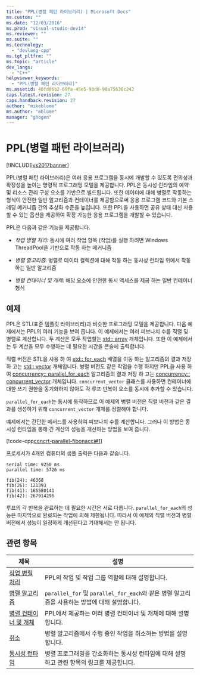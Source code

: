 ```yaml
---
title: "PPL(병렬 패턴 라이브러리) | Microsoft Docs"
ms.custom: ""
ms.date: "12/03/2016"
ms.prod: "visual-studio-dev14"
ms.reviewer: ""
ms.suite: ""
ms.technology: 
  - "devlang-cpp"
ms.tgt_pltfrm: ""
ms.topic: "article"
dev_langs: 
  - "C++"
helpviewer_keywords: 
  - "PPL(병렬 패턴 라이브러리)"
ms.assetid: 40fd86b2-69fa-45e5-93d8-98a75636c242
caps.latest.revision: 27
caps.handback.revision: 27
author: "mikeblome"
ms.author: "mblome"
manager: "ghogen"
---
```

# PPL(병렬 패턴 라이브러리)
[!INCLUDE[vs2017banner](../../assembler/inline/includes/vs2017banner.md)]

PPL(병렬 패턴 라이브러리)은 여러 응용 프로그램을 동시에 개발할 수 있도록 편의성과 확장성을 높이는 명령적 프로그래밍 모델을 제공합니다. PPL은 동시성 런타임의 예약 및 리소스 관리 구성 요소를 기반으로 빌드됩니다. 또한 데이터에 대해 병렬로 작동하는 형식이 안전한 일반 알고리즘과 컨테이너를 제공함으로써 응용 프로그램 코드와 기본 스레딩 메커니즘 간의 추상화 수준을 높입니다. 또한 PPL을 사용하면 공유 상태 대신 사용할 수 있는 옵션을 제공하여 확장 가능한 응용 프로그램을 개발할 수 있습니다.  
  
 PPL은 다음과 같은 기능을 제공합니다.  
  
- *작업 병렬 처리*: 동시에 여러 작업 항목 (작업)를 실행 하려면 Windows ThreadPool을 기반으로 작동 하는 메커니즘  
  
- *병렬 알고리즘*: 병렬로 데이터 컬렉션에 대해 작동 하는 동시성 런타임 위에서 작동 하는 일반 알고리즘  
  
- *병렬 컨테이너 및 개체*: 해당 요소에 안전한 동시 액세스를 제공 하는 일반 컨테이너 형식  
  
## <a name="example"></a>예제  
 PPL은 STL(표준 템플릿 라이브러리)과 비슷한 프로그래밍 모델을 제공합니다. 다음 예제에서는 PPL의 여러 기능을 보여 줍니다. 이 예제에서는 여러 피보나치 수를 직렬 및 병렬로 계산합니다. 두 계산은 모두 작업할는 [std:: array](../../standard-library/array-class-stl.md) 개체입니다. 또한 이 예제에서는 두 계산을 모두 수행하는 데 필요한 시간을 콘솔에 출력합니다.  
  
 직렬 버전은 STL을 사용 하 여 [std:: for_each](../Topic/for_each.md) 배열을 이동 하는 알고리즘의 결과 저장 하 고는 [std:: vector](../../standard-library/vector-class.md) 개체입니다. 병렬 버전도 같은 작업을 수행 하지만 PPL을 사용 하 여 [concurrency:: parallel_for_each](../Topic/parallel_for_each%20Function.md) 알고리즘의 결과 저장 하 고는 [concurrency:: concurrent_vector](../../parallel/concrt/reference/concurrent-vector-class.md) 개체입니다. `concurrent_vector` 클래스를 사용하면 컨테이너에 대한 쓰기 권한을 동기화하지 않아도 각 루프 반복이 요소를 동시에 추가할 수 있습니다.  
  
 `parallel_for_each`는 동시에 동작하므로 이 예제의 병렬 버전은 직렬 버전과 같은 결과를 생성하기 위해 `concurrent_vector` 개체를 정렬해야 합니다.  
  
 예제에서는 간단한 메서드를 사용하여 피보나치 수를 계산합니다. 그러나 이 방법은 동시성 런타임을 통해 긴 계산의 성능을 개선하는 방법을 보여 줍니다.  
  
 [!code-cpp[concrt-parallel-fibonacci#1](../../parallel/concrt/codesnippet/CPP/parallel-patterns-library-ppl_1.cpp)]  
  
 프로세서가 4개인 컴퓨터의 샘플 출력은 다음과 같습니다.  
  
```Output  
serial time: 9250 ms  
parallel time: 5726 ms  
 
fib(24): 46368  
fib(26): 121393  
fib(41): 165580141  
fib(42): 267914296  
```  
  
 루프의 각 반복을 완료하는 데 필요한 시간은 서로 다릅니다. `parallel_for_each`의 성능은 마지막으로 완료되는 작업에 의해 제한됩니다. 따라서 이 예제의 직렬 버전과 병렬 버전에서 성능이 일정하게 개선된다고 기대해서는 안 됩니다.  
  
## <a name="related-topics"></a>관련 항목  
  
|제목|설명|  
|-----------|-----------------|  
|[작업 병렬 처리](../../parallel/concrt/task-parallelism-concurrency-runtime.md)|PPL의 작업 및 작업 그룹 역할에 대해 설명합니다.|  
|[병렬 알고리즘](../../parallel/concrt/parallel-algorithms.md)|`parallel_for` 및 `parallel_for_each`와 같은 병렬 알고리즘을 사용하는 방법에 대해 설명합니다.|  
|[병렬 컨테이너 및 개체](../../parallel/concrt/parallel-containers-and-objects.md)|PPL에서 제공하는 여러 병렬 컨테이너 및 개체에 대해 설명합니다.|  
|[취소](../../parallel/concrt/exception-handling-in-the-concurrency-runtime.md#cancellation_in_the_ppl)|병렬 알고리즘에서 수행 중인 작업을 취소하는 방법을 설명합니다.|  
|[동시성 런타임](../../parallel/concrt/concurrency-runtime.md)|병렬 프로그래밍을 간소화하는 동시성 런타임에 대해 설명하고 관련 항목의 링크를 제공합니다.|

